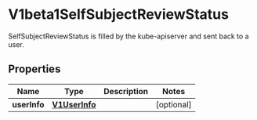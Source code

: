 

# V1beta1SelfSubjectReviewStatus

SelfSubjectReviewStatus is filled by the kube-apiserver and sent back to a user.
## Properties

Name | Type | Description | Notes
------------ | ------------- | ------------- | -------------
**userInfo** | [**V1UserInfo**](V1UserInfo.md) |  |  [optional]




